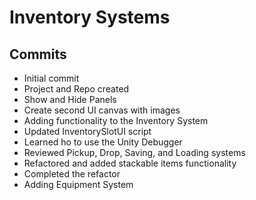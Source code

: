 # Inventory Systems

## Commits

* Initial commit
* Project and Repo created
* Show and Hide Panels
* Create second UI canvas with images
* Adding functionality to the Inventory System
* Updated InventorySlotUI script
* Learned ho to use the Unity Debugger
* Reviewed Pickup, Drop, Saving, and Loading systems
* Refactored and added stackable items functionality
* Completed the refactor
* Adding Equipment System